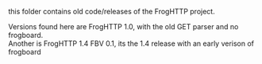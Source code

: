 this folder contains old code/releases of the FrogHTTP project.

Versions found here are FrogHTTP 1.0, with the old GET parser and no frogboard.<br>
Another is FrogHTTP 1.4 FBV 0.1, its the 1.4 release with an early verison of frogboard
